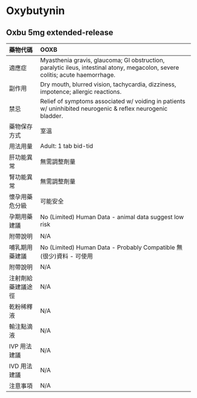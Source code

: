# Oxybutynin

## Oxbu 5mg  extended-release

| 藥物代碼 | OOXB |
| :--- | :--- |
| 適應症 | Myasthenia gravis, glaucoma; GI obstruction, paralytic ileus, intestinal atony, megacolon, severe colitis; acute haemorrhage. |
| 副作用 | Dry mouth, blurred vision, tachycardia, dizziness, impotence; allergic reactions. |
| 禁忌 | Relief of symptoms associated w/ voiding in patients w/ uninhibited neurogenic & reflex neurogenic bladder. |
| 藥物保存方式 | 室溫 |
| 用法用量 | Adult: 1 tab bid-tid |
| 肝功能異常 | 無需調整劑量 |
| 腎功能異常 | 無需調整劑量 |
| 懷孕用藥危分級 | 可能安全 |
| 孕期用藥建議 | No \(Limited\) Human Data - animal data suggest low risk |
| 附帶說明 | N/A |
| 哺乳期用藥建議 | No \(Limited\) Human Data - Probably Compatible 無\(很少\)資料 - 可使用 |
| 附帶說明 | N/A |
| 注射劑給藥建議途徑 | N/A |
| 乾粉稀釋液 | N/A |
| 輸注點滴液 | N/A |
| IVP 用法建議 | N/A |
| IVD 用法建議 | N/A |
| 注意事項 | N/A |

